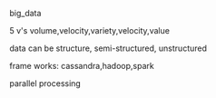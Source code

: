 big_data

5 v's volume,velocity,variety,velocity,value

data can be structure, semi-structured, unstructured

frame works:
cassandra,hadoop,spark

parallel processing
